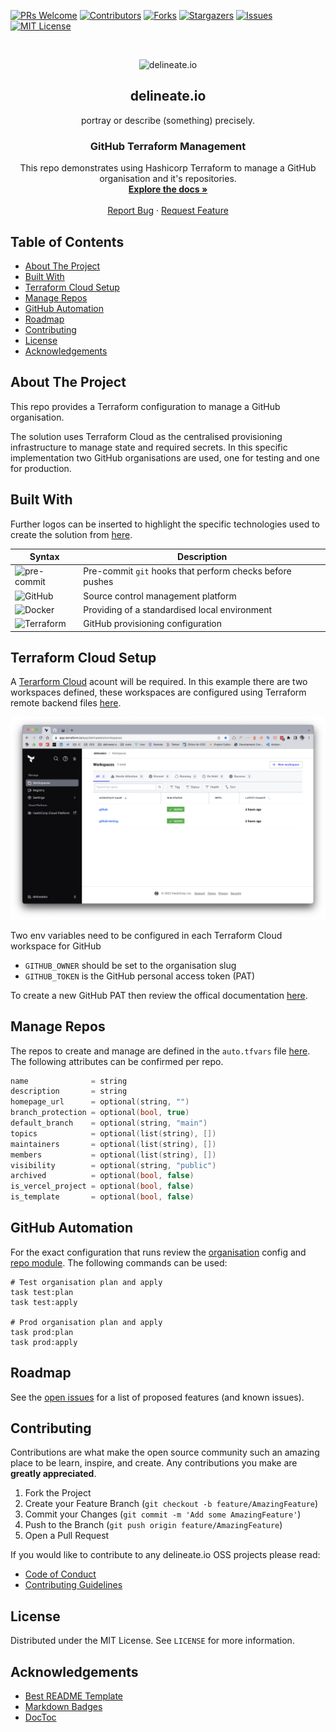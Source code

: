 [![PRs Welcome][pr-welcome-shield]][pr-welcome-url]
[![Contributors][contributors-shield]][contributors-url]
[![Forks][forks-shield]][forks-url]
[![Stargazers][stars-shield]][stars-url]
[![Issues][issues-shield]][issues-url]
[![MIT License][license-shield]][license-url]

<!-- PROJECT LOGO -->
<br />
<p align="center">
  <img alt="delineate.io" src="https://github.com/delineateio/.github/blob/master/assets/logo.png?raw=true" height="75" />
  <h2 align="center">delineate.io</h2>
  <p align="center">portray or describe (something) precisely.</p>

  <h3 align="center">GitHub Terraform Management</h3>

  <p align="center">
    This repo demonstrates using Hashicorp Terraform to manage a GitHub organisation and it's repositories.
    <br />
    <a href="https://github.com/delineateio/hashicorp-terraform-github"><strong>Explore the docs »</strong></a>
    <br />
    <br />
    <a href="https://github.com/delineateio/hashicorp-terraform-github/issues">Report Bug</a>
    ·
    <a href="https://github.com/delineateio/hashicorp-terraform-github/issues">Request Feature</a>
  </p>
</p>

## Table of Contents

<!-- START doctoc generated TOC please keep comment here to allow auto update -->
<!-- DON'T EDIT THIS SECTION, INSTEAD RE-RUN doctoc TO UPDATE -->

- [About The Project](#about-the-project)
- [Built With](#built-with)
- [Terraform Cloud Setup](#terraform-cloud-setup)
- [Manage Repos](#manage-repos)
- [GitHub Automation](#github-automation)
- [Roadmap](#roadmap)
- [Contributing](#contributing)
- [License](#license)
- [Acknowledgements](#acknowledgements)

<!-- END doctoc generated TOC please keep comment here to allow auto update -->

<!-- ABOUT THE PROJECT -->
## About The Project

This repo provides a Terraform configuration to manage a GitHub organisation.

The solution uses Terraform Cloud as the centralised provisioning infrastructure to manage state and required secrets.  In this specific implementation two GitHub organisations are used, one for testing and one for production.

## Built With

Further logos can be inserted to highlight the specific technologies used to create the solution from [here](https://github.com/Ileriayo/markdown-badges).

| Syntax | Description |
| --- | ----------- |
| ![pre-commit](https://img.shields.io/badge/precommit-%235835CC.svg?style=for-the-badge&logo=precommit&logoColor=white) | Pre-commit `git` hooks that perform checks before pushes|
| ![GitHub](https://img.shields.io/badge/github-%23121011.svg?style=for-the-badge&logo=github&logoColor=white) | Source control management platform  |
| ![Docker](https://img.shields.io/badge/docker-%230db7ed.svg?style=for-the-badge&logo=docker&logoColor=white) | Providing of a standardised local environment |
| ![Terraform](https://img.shields.io/badge/terraform-%235835CC.svg?style=for-the-badge&logo=terraform&logoColor=white) | GitHub provisioning configuration|

<!-- GETTING STARTED -->
## Terraform Cloud Setup

A [Terarform Cloud](https://www.terraform.io/) acount will be required.  In this example there are two workspaces defined, these workspaces are configured using Terraform remote backend files [here](./ops/cloud/config/).

![alt text](assets/terraform.png "Title")

Two env variables need to be configured in each Terraform Cloud workspace for GitHub

* `GITHUB_OWNER` should be set to the organisation slug
* `GITHUB_TOKEN` is the GitHub personal access token (PAT)

To create a new GitHub PAT then review the offical documentation [here](https://docs.github.com/en/authentication/keeping-your-account-and-data-secure/creating-a-personal-access-token).

## Manage Repos

The repos to create and manage are defined in the `auto.tfvars` file [here](./ops/cloud/variables.auto.tfvars).  The following attributes can be confirmed per repo.

```h
name              = string
description       = string
homepage_url      = optional(string, "")
branch_protection = optional(bool, true)
default_branch    = optional(string, "main")
topics            = optional(list(string), [])
maintainers       = optional(list(string), [])
members           = optional(list(string), [])
visibility        = optional(string, "public")
archived          = optional(bool, false)
is_vercel_project = optional(bool, false)
is_template       = optional(bool, false)
```

<!-- GITHUB AUTOMATION -->
## GitHub Automation

For the exact configuration that runs review the [organisation](./ops/cloud/) config and [repo module](./ops/cloud/modules/).  The following commands can be used:

```shell
# Test organisation plan and apply
task test:plan
task test:apply

# Prod organisation plan and apply
task prod:plan
task prod:apply

```

<!-- ROADMAP -->
## Roadmap

See the [open issues](https://github.com/delineateio/hashicorp-terraform-github/issues) for a list of proposed features (and known issues).

<!-- CONTRIBUTING -->
## Contributing

Contributions are what make the open source community such an amazing place to be learn, inspire, and create. Any contributions you make are **greatly appreciated**.

1. Fork the Project
2. Create your Feature Branch (`git checkout -b feature/AmazingFeature`)
3. Commit your Changes (`git commit -m 'Add some AmazingFeature'`)
4. Push to the Branch (`git push origin feature/AmazingFeature`)
5. Open a Pull Request

If you would like to contribute to any delineate.io OSS projects please read:

* [Code of Conduct](https://github.com/delineateio/.github/blob/master/CODE_OF_CONDUCT.md)
* [Contributing Guidelines](https://github.com/delineateio/.github/blob/master/CONTRIBUTING.md)

<!-- LICENSE -->
## License

Distributed under the MIT License. See `LICENSE` for more information.

<!-- ACKNOWLEDGEMENTS -->
## Acknowledgements

* [Best README Template](https://github.com/othneildrew/Best-README-Template)
* [Markdown Badges](https://github.com/Ileriayo/markdown-badges)
* [DocToc](https://github.com/thlorenz/doctoc)

<!-- MARKDOWN LINKS & IMAGES -->
<!-- https://www.markdownguide.org/basic-syntax/#reference-style-links -->

[pr-welcome-shield]: https://img.shields.io/badge/PRs-welcome-ff69b4.svg?style=for-the-badge&logo=github
[pr-welcome-url]: https://github.com/delineateio/hashicorp-terraform-github/issues?q=is%3Aissue+is%3Aopen+label%3A%22good+first+issue
[contributors-shield]: https://img.shields.io/github/contributors/delineateio/hashicorp-terraform-github.svg?style=for-the-badge&logo=github
[contributors-url]: https://github.com/delineateio/hashicorp-terraform-github/graphs/contributors
[forks-shield]: https://img.shields.io/github/forks/delineateio/hashicorp-terraform-github.svg?style=for-the-badge&logo=github
[forks-url]: https://github.com/delineateio/hashicorp-terraform-github/network/members
[stars-shield]: https://img.shields.io/github/stars/delineateio/hashicorp-terraform-github.svg?style=for-the-badge&logo=github
[stars-url]: https://github.com/delineateio/hashicorp-terraform-github/stargazers
[issues-shield]: https://img.shields.io/github/issues/delineateio/hashicorp-terraform-github.svg?style=for-the-badge&logo=github
[issues-url]: https://github.com/delineateio/hashicorp-terraform-github/issues
[license-shield]: https://img.shields.io/github/license/delineateio/hashicorp-terraform-github.svg?style=for-the-badge&logo=github
[license-url]: https://github.com/delineateio/hashicorp-terraform-github/blob/master/LICENSE
